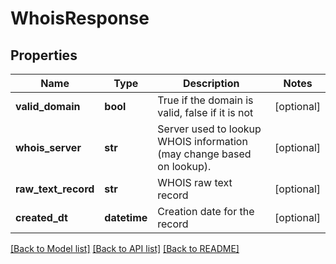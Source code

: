 # WhoisResponse

## Properties
Name | Type | Description | Notes
------------ | ------------- | ------------- | -------------
**valid_domain** | **bool** | True if the domain is valid, false if it is not | [optional] 
**whois_server** | **str** | Server used to lookup WHOIS information (may change based on lookup). | [optional] 
**raw_text_record** | **str** | WHOIS raw text record | [optional] 
**created_dt** | **datetime** | Creation date for the record | [optional] 

[[Back to Model list]](../README.md#documentation-for-models) [[Back to API list]](../README.md#documentation-for-api-endpoints) [[Back to README]](../README.md)


